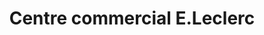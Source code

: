 ---
title: "Centre commercial E.Leclerc"
url: /chatte/centre-commercial-e-leclerc/
shop: supermarché
---